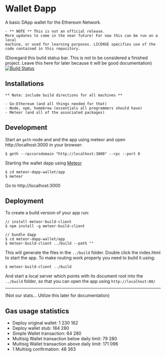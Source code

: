 # Wallet Ðapp

A basic DApp wallet for the Ethereum Network. 

	- ** NOTE ** This is not an official release.
	More updates to come in the near future! For now this can be run on a local 
	machine, or used for learning purposes. LICENSE specifies use of the code contained in this repository.

(Disregard this build status bar. This is not to be considered a finished project. Leave this here for later because it will be good documentation)
[![Build Status](https://travis-ci.org/ethereum/meteor-dapp-wallet.svg?branch=master)](https://travis-ci.org/ethereum/meteor-dapp-wallet)


## Installations
	** Note: include build directions for all machines **

	- Go-Ethereum (and all things needed for that)
	- Node, npm, homebrew (essentials all programmers should have)
	- Meteor (and all of the associated packages)
	

## Development

Start an `geth` node and and the app using meteor and open http://localhost:3000 in your browser:

    $ geth --rpccorsdomain "http://localhost:3000" --rpc --port 0

Starting the wallet dapp using [Meteor](https://meteor.com/install)

    $ cd meteor-dapp-wallet/app
    $ meteor

Go to http://localhost:3000


## Deployment

To create a build version of your app run:
    
    // install meteor-build-client
    $ npm install -g meteor-build-client

    // bundle dapp
    $ cd meteor-dapp-wallet/app
    $ meteor-build-client ../build --path ""

This will generate the files in the `../build` folder. Double click the index.html to start the app.
To make routing work properly you need to build it using:

    $ meteor-build-client ../build

And start a local server which points with its document root into the `../build` folder,
so that you can open the app using `http://localhost:80/`


***
(Not our stats... Utilize this later for documentation)
## Gas usage statistics

- Deploy original wallet: 1 230 162
- Deploy wallet stub: 184 280
- Simple Wallet transaction: 64 280
- Multisig Wallet transaction below daily limit: 79 280
- Multisig Wallet transaction above daily limit: 171 096
- 1 Multisig confirmation: 48 363
